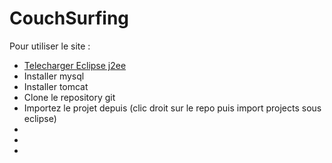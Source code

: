 # CouchSurfing

Pour utiliser le site :<br/>
<ul><li>
<a href="https://eclipse.org/downloads/packages/eclipse-ide-java-ee-developers/keplersr2">Telecharger Eclipse j2ee</a></li>
  <li>Installer mysql</li>
  <li>Installer tomcat</li>
  <li>Clone le repository git</li>
  <li>Importez le projet depuis (clic droit sur le repo puis import projects sous eclipse)</li>
  <li></li>
  <li></li>
  <li></li>
</ul>
